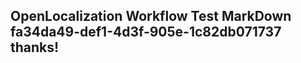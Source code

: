 <properties
ms.topic="hero-topic"
ms.test1="hero-topic"
ms.test2="test"/>


## OpenLocalization Workflow Test MarkDown fa34da49-def1-4d3f-905e-1c82db071737 thanks!



<!--HONumber=Jul16_HO4-->


